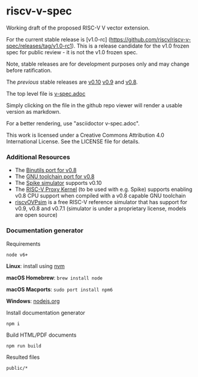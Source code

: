 # riscv-v-spec
Working draft of the proposed RISC-V V vector extension.

For the current stable release is [v1.0-rc]  (https://github.com/riscv/riscv-v-spec/releases/tag/v1.0-rc1).  This is a release candidate for the v1.0 frozen spec for public review - it is not the v1.0 frozen spec.

Note, stable releases are for development purposes only and may change
before ratification.

The _previous_ stable releases are  [v0.10](https://github.com/riscv/riscv-v-spec/releases/tag/v0.10) [v0.9](https://github.com/riscv/riscv-v-spec/releases/tag/0.9) and [v0.8](https://github.com/riscv/riscv-v-spec/releases/tag/0.8).

The top level file is [v-spec.adoc](./v-spec.adoc)

Simply clicking on the file in the github repo viewer will render a usable
version as markdown.

For a better rendering, use "asciidoctor v-spec.adoc".

This work is licensed under a Creative Commons Attribution 4.0
International License. See the LICENSE file for details.

### Additional Resources

- The [Binutils port for v0.8](https://github.com/riscv/riscv-binutils-gdb/tree/rvv-0.8.x)
- The [GNU toolchain port for v0.8](https://github.com/riscv/riscv-gnu-toolchain/tree/rvv-0.8.x)
- The [Spike simulator](https://github.com/riscv/riscv-isa-sim) supports v0.10
- The [RISC-V Proxy Kernel](https://github.com/riscv/riscv-pk)
  (to be used with e.g. Spike) supports enabling v0.8 CPU support
  when compiled with a v0.8 capable GNU toolchain
- [riscvOVPsim](https://github.com/riscv/riscv-ovpsim) is a free
  RISC-V reference simulator that has support for v0.9, v0.8 and
  v0.7.1 (simulator is under a proprietary license, models are
  open source)

### Documentation generator

Requirements

`node v6+`

**Linux**: install using [nvm](https://github.com/creationix/nvm)

**macOS Homebrew**: `brew install node`

**macOS Macports**: `sudo port install npm6`

**Windows**: [nodejs.org](https://nodejs.org/en/download/)

Install documentation generator

`npm i`

Build HTML/PDF documents

`npm run build`

Resulted files

`public/*`
